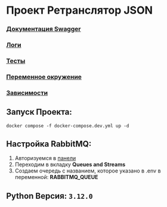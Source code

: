 # Проект Ретранслятор JSON

### [Документация Swagger](http://127.0.0.1:8000/swagger_docs)
### [Логи](./logs/file_1.log)
### [Тесты](./tests)
### [Переменное окружение](./.env)
### [Зависимости](./requirements.txt)

## Запуск Проекта:
```shell
docker compose -f docker-compose.dev.yml up -d
```

## Настройка RabbitMQ:
1. Авторизуемся в [панели](http://127.0.0.1:15672/)
2. Переходим в вкладку <b>Queues and Streams</b>
3. Создаем очередь с названием, которое указано в .env в переменной: <b>RABBITMQ_QUEUE</b>

## Python Версия: ```3.12.0```